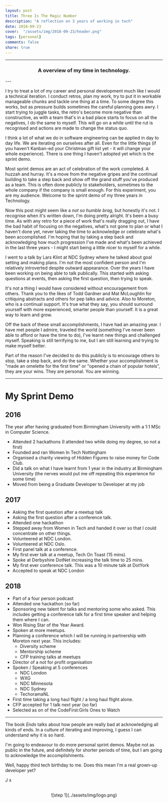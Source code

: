 ```yaml
---
layout: post
title: Three Is The Magic Number
description: "A reflection on 3 years of working in tech"
date: 2018-09-23
cover:  "/assets/img/2018-09-23/header.png"
tags: [personal]
comments: false
share: true
---
```


----
<center>
<h3> A overview of my time in technology. </h3>
</center>
--- 
<br/>


I try to treat a lot of my career and personal development much like I would a technical iteration. I conduct retros, plan my work, try to put it in workable manageable chunks and tackle one thing at a time. To some degree this works, but as pressure builds sometimes the careful planning goes awry. I start trying to juggle tasks, the retro's become more negative than constructive, as with a team that's in a bad place starts to focus on all the negatives, I do the same to myself. This will go on a while until the rut is recognised and actions are made to change the status quo.

I think a lot of what we do in software engineering can be applied in day to day life. We are iterating on ourselves after all. Even for the little things (if you haven't Kanban-ed your Christmas gift list yet - it will change your whole experience). There is one thing I haven't adopted yet which is the sprint demo. 

Most sprint demos are an act of celebration of the work completed. A huzzah and hurray. It's a move from the negative gripes and the continual building to take a step back and show off the grand stuff you've produced as a team. This is often done publicly to stakeholders, sometimes to the whole company if the company is small enough. For this experiment, you are my audience. Welcome to the sprint demo of my three years in Technology.

Now this post might seem like a _not so humble brag_, but honestly it's not. I recognise when it's written down, I'm doing pretty alright. It's been a busy time. As with any retro for a piece of work that's really dragging out, I have the bad habit of focusing on the negatives, what's not gone to plan or what I haven't done yet, never taking the time to acknowledge or celebrate what's been accomplished. I'm hoping that by taking a step back and acknowledging how much progression I've made and what's been achieved in the last three years - I might start being a little nicer to myself for a while.

I went to a talk by Lars Klint at NDC Sydney where he talked about goal setting and making plans. I'm not the most confident person and I'm relatively introverted despite outward appearance. Over the years I have been working on being able to talk publically. This started with asking questions at events, then asking the first question, then trying to speak.

It's not a thing I would have considered without encouragement from others. Thank you to the likes of Todd Gardner and Mat McLoughlin for critiquing abstracts and others for pep talks and advice. Also to Moreton, who is a continual support. It's true what they say, you should surround yourself with more experienced, smarter people than yourself. It is a great way to learn and grow. 

Off the back of these small accomplishments, I have had an amazing year. I have met people I admire, traveled the world (something I've never been able to afford or have the time to do), I've learnt new things and challenged myself. Speaking is still terrifying to me, but I am still learning and trying to make myself better.

Part of the reason I've decided to do this publicly is to encourage others to stop, take a step back, and do the same. Whether your accomplishment is "made an omelette for the first time" or "opened a chain of popular hotels", they are your wins. They are personal. You are winning. 

---

# My Sprint Demo

## 2016

The year after having graduated from Birmingham University with a 1:1 MSc in Computer Science.

- Attended 2 hackathons (I attended two while doing my degree, so not a first)
- Founded and ran Women In Tech Nottingham 
- Organised a charity viewing of Hidden Figures to raise money for Code Club.
- Did a talk on what I have learnt from 1 year in the industry at Birmingham University (the nerves would put me off repeating this experience for some time)
- Moved from being a Graduate Developer to Developer at my job

## 2017

- Asking the first question after a meetup talk
- Asking the first question after a conference talk. 
- Attended one hackathon
- Stepped away from Women in Tech and handed it over so that I could concentrate on other things.
- Volunteered at NDC London.
- Volunteered at NDC Oslo.
- First panel talk at a conference.
- My first ever talk at a meetup, Tech On Toast (15 mins).
- Spoke at Derbyshire DotNet increasing the talk time to 25 mins.
- My first ever conference talk. This was a 10 minute talk at DotYork
- Accepted to speak at NDC London

## 2018

- Part of a four person podcast
- Attended one hackathon (so far)
- Sponsoring new talent for talks and mentoring some who asked. This includes getting a conference talk for a first time speaker and helping them where I can.
- Won Rising Star of the Year Award.
- Spoken at more meetups.
- Planning a conference which I will be running in partnership with Moreton next year. This includes:
    - Diversity scheme
    - Mentorship scheme
    - CFP training talks at meetups
- Director of a not for profit organisation
- Spoken / Speaking at 5 conferences
    - NDC London
    - WXG
    - NDC Minnesota
    - NDC Sydney
    - TechoramaNL
- First time taking a long haul flight / a long haul flight alone.
- CFP accepted for 1 talk next year (so far)
- Selected as on of the CodeFirst:Girls Ones to Watch

--- 

The book _Ends_ talks about how people are really bad at acknowledging all kinds of ends. In a culture of iterating and improving, I guess I can understand why it is so hard.

I'm going to endeavour to do more personal sprint demos. Maybe not as public in the future, and definitely for shorter periods of time, but I am going to acknowledge the accomplishments.

Well, happy third tech birthday to me. Does this mean I'm a real grown-up developer yet?

J x

<br/>
<div style="text-align:center; width:80%; margin-left: 10%;" markdown="1">
![step 1](../assets/img/logo.png)
</div> 
<br/>